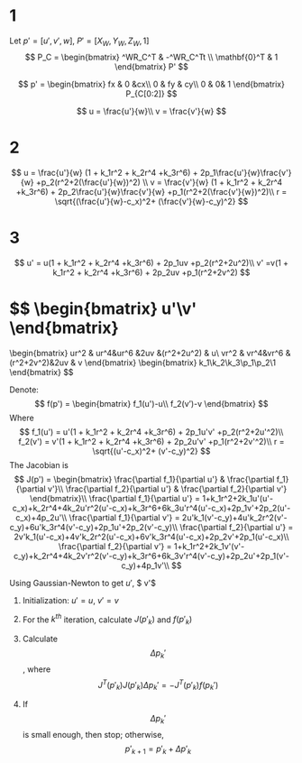 # 1

Let $p' = [u',v',w]$, $P' = [X_W,Y_W,Z_W,1]$
$$
P_C = \begin{bmatrix}
^WR_C^T & -^WR_C^Tt \\
\mathbf{0}^T & 1
\end{bmatrix}
P'
$$

$$
p' = \begin{bmatrix}
fx & 0 &cx\\
0 & fy & cy\\
0 & 0& 1
\end{bmatrix}
P_{C[0:2]}
$$

$$
u = \frac{u'}{w}\\
v = \frac{v'}{w}
$$

# 2

$$
u = \frac{u'}{w} (1 + k_1r^2 + k_2r^4 +k_3r^6) + 2p_1\frac{u'}{w}\frac{v'}{w} +p_2(r^2+2(\frac{u'}{w})^2) \\
v = \frac{v'}{w} (1 + k_1r^2 + k_2r^4 +k_3r^6) + 2p_2\frac{u'}{w}\frac{v'}{w} +p_1(r^2+2(\frac{v'}{w})^2)\\
r = \sqrt{(\frac{u'}{w}-c_x)^2+ (\frac{v'}{w}-c_y)^2}
$$

# 3

$$
u' = u(1 + k_1r^2 + k_2r^4 +k_3r^6) + 2p_1uv +p_2(r^2+2u^2)\\
v' =v(1 + k_1r^2 + k_2r^4 +k_3r^6) + 2p_2uv +p_1(r^2+2v^2)
$$

$$
\begin{bmatrix}
u'\\v'
\end{bmatrix}
=
\begin{bmatrix}
ur^2 & ur^4&ur^6 &2uv &(r^2+2u^2) & u\\
vr^2 & vr^4&vr^6  &(r^2+2v^2)&2uv & v
\end{bmatrix}
\begin{bmatrix}
k_1\\k_2\\k_3\\p_1\\p_2\\1
\end{bmatrix}
$$

Denote:
$$
f(p') = 
\begin{bmatrix}
f_1(u')-u\\
f_2(v’)-v
\end{bmatrix}
$$
Where 
$$
f_1(u') = u'(1 + k_1r^2 + k_2r^4 +k_3r^6) + 2p_1u'v' +p_2(r^2+2u'^2)\\
f_2(v') = v'(1 + k_1r^2 + k_2r^4 +k_3r^6) + 2p_2u'v' +p_1(r^2+2v'^2)\\
r = \sqrt{(u'-c_x)^2+ (v'-c_y)^2}
$$
The Jacobian is 
$$
J(p') = \begin{bmatrix}
\frac{\partial f_1}{\partial u'} & \frac{\partial f_1}{\partial v'}\\
\frac{\partial f_2}{\partial u'} & \frac{\partial f_2}{\partial v'}
\end{bmatrix}\\
\frac{\partial f_1}{\partial u'} = 1+k_1r^2+2k_1u'(u'-c_x)+k_2r^4+4k_2u'r^2(u'-c_x)+k_3r^6+6k_3u'r^4(u'-c_x)+2p_1v'+2p_2(u'-c_x)+4p_2u'\\
\frac{\partial f_1}{\partial v'} = 2u'k_1(v'-c_y)+4u'k_2r^2(v'-c_y)+6u'k_3r^4(v'-c_y)+2p_1u'+2p_2(v'-c_y)\\
\frac{\partial f_2}{\partial u'} = 2v'k_1(u'-c_x)+4v'k_2r^2(u'-c_x)+6v'k_3r^4(u'-c_x)+2p_2v'+2p_1(u'-c_x)\\
\frac{\partial f_2}{\partial v'} = 1+k_1r^2+2k_1v'(v'-c_y)+k_2r^4+4k_2v'r^2(v'-c_y)+k_3r^6+6k_3v'r^4(v'-c_y)+2p_2u'+2p_1(v'-c_y)+4p_1v'\\
$$


Using Gaussian-Newton to get $u'$, $ v'$

1. Initialization: $u' = u$,  $v' = v$
2. For the $k^{th}$ iteration, calculate $J(p'_k)$ and $f(p'_k)$

3. Calculate $$\Delta p_k'$$ , where  $$J^T(p'_k)J(p'_k)\Delta p_k' = -J^T(p'_k)f(p_k')$$

4. If $$\Delta p_k'$$ is small enough, then stop; otherwise, $$p'_{k+1} = p'_k + \Delta p'_k$$

